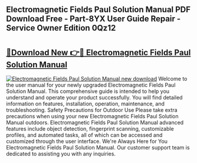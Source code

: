 ## Electromagnetic Fields Paul Solution Manual PDF Download Free - Part-8YX User Guide Repair - Service Owner Edition 0Qz12

# <h2><a href="http://bc48774.oget.top/?id=Electromagnetic+Fields+Paul+Solution+Manual">🔗Download New 👉🔴 Electromagnetic Fields Paul Solution Manual</a></h2>

[![Electromagnetic Fields Paul Solution Manual new download](https://i.imgur.com/5g1atiW.png)](http://bc48774.oget.top/?id=Electromagnetic+Fields+Paul+Solution+Manual)
Welcome to the user manual for your newly upgraded Electromagnetic Fields Paul Solution Manual. This comprehensive guide is intended to help you understand and operate your product successfully. You will find detailed information on features, installation, operation, maintenance, and troubleshooting. Safety Precautions for Outdoor Use Please take extra precautions when using your new Electromagnetic Fields Paul Solution Manual outdoors. Electromagnetic Fields Paul Solution Manual advanced features include object detection, fingerprint scanning, customizable profiles, and automated tasks, all of which can be accessed and customized through the user interface. We're Always Here for You Electromagnetic Fields Paul Solution Manual. Our customer support team is dedicated to assisting you with any inquiries.
